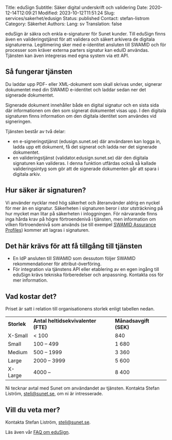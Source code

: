 Title: eduSign
Subtitle: Säker digital underskrift och validering
Date: 2020-12-14T12:09:21
Modified: 2023-10-12T11:51:24
Slug: services/sakerhet/edusign
Status: published
Contact: stefan-listrom
Category: Säkerhet
Authors: 
Lang: sv
Translation: false

eduSign är säkra och enkla e-signaturer för Sunet kunder. Till eduSign finns även en valideringstjänst för att validera och säkert arkivera de digitala signaturerna. Legitimering sker med e-identitet ansluten till SWAMID och för processer som kräver externa parters signatur kan eduID användas. Tjänsten kan även integreras med egna system via ett API.


Så fungerar tjänsten
--------------------


Du laddar upp PDF- eller XML-dokument som skall skrivas under, signerar dokumentet med din SWAMID e-identitet och laddar sedan ner det signerade dokumentet.


Signerade dokument innehåller både en digital signatur och en sista sida där informationen om den som signerat dokumentet visas upp. I den digitala signaturen finns information om den digitala identitet som användes vid signeringen.


Tjänsten består av två delar:


* en e-signeringstjänst (edusign.sunet.se) där användaren kan logga in, ladda upp ett dokument, få det signerat och ladda ner det signerade dokumentet.
* en valideringstjänst (validator.edusign.sunet.se) där den digitala signaturen kan valideras. I denna funktion utfärdas också så kallade valideringsintyg som gör att de signerade dokumenten går att spara i digitala arkiv.


Hur säker är signaturen?
------------------------


Vi använder nycklar med hög säkerhet och återanvänder aldrig en nyckel för mer än en signatur. Säkerheten i signaturen beror i stor utsträckning på hur mycket man litar på säkerheten i inloggningen. För närvarande finns inga hårda krav på högre förtroendenivå i tjänsten, men information om vilken förtroendenivå som används (se till exempel [SWAMID Assurance Profiles](https://wiki.sunet.se/display/SWAMID/SWAMIDs+Assurance+Profiles)) kommer att lagras i signaturen.


Det här krävs för att få tillgång till tjänsten
-----------------------------------------------


* En IdP ansluten till SWAMID som dessutom följer SWAMID rekommendationer för attribut-överföring.
* För integration via tjänstens API eller etablering av en egen ingång till eduSign krävs tekniska förberedelser och anpassning. Kontakta oss för mer information.


Vad kostar det?
---------------


Priset är satt i relation till organisationens storlek enligt tabellen nedan.




|  |  |  |
| --- | --- | --- |
| **Storlek** | **Antal heltidsekvivalenter (FTE)** | **Månadsavgift (SEK)** |
| X-Small | < 100 | 840 |
| Small | 100 – 499 | 1 680 |
| Medium | 500 – 1999 | 3 360 |
| Large | 2000 – 3999 | 5 600 |
| X-Large | 4000 – | 8 400 |


Ni tecknar avtal med Sunet om användandet av tjänsten. Kontakta Stefan Liström, [steli@sunet.se](mailto:steli@sunet.se), om ni är intresserade.


Vill du veta mer?
-----------------


Kontakta Stefan Liström, [steli@sunet.se](mailto:steli@sunet.se).


Läs även vår [FAQ om eduSign](https://wiki.sunet.se/display/EDUSIGN/FAQ).


